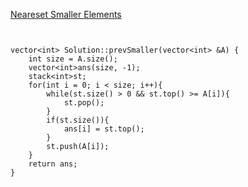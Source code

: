 [Neareset Smaller Elements](https://www.scaler.com/academy/mentee-dashboard/class/39838/assignment/problems/332/?navref=cl_pb_nv_tb)

```


vector<int> Solution::prevSmaller(vector<int> &A) {
    int size = A.size();
    vector<int>ans(size, -1);
    stack<int>st;
    for(int i = 0; i < size; i++){
        while(st.size() > 0 && st.top() >= A[i]){
            st.pop();
        }
        if(st.size()){
            ans[i] = st.top();
        }
        st.push(A[i]);
    }
    return ans;
}



```
